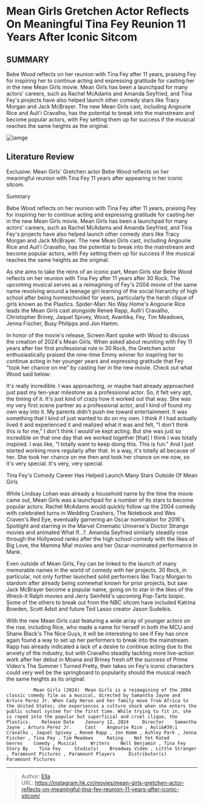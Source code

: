 # Mean Girls Gretchen Actor Reflects On Meaningful Tina Fey Reunion 11 Years After Iconic Sitcom


## SUMMARY 



  Bebe Wood reflects on her reunion with Tina Fey after 11 years, praising Fey for inspiring her to continue acting and expressing gratitude for casting her in the new Mean Girls movie.   Mean Girls has been a launchpad for many actors&#39; careers, such as Rachel McAdams and Amanda Seyfried, and Tina Fey&#39;s projects have also helped launch other comedy stars like Tracy Morgan and Jack McBrayer.   The new Mean Girls cast, including Angourie Rice and Auli&#39;i Cravalho, has the potential to break into the mainstream and become popular actors, with Fey setting them up for success if the musical reaches the same heights as the original.  

![iamge]()

## Literature Review

Exclusive: Mean Girls&#39; Gretchen actor Bebe Wood reflects on her meaningful reunion with Tina Fey 11 years after appearing in her iconic sitcom.


Summary

  Bebe Wood reflects on her reunion with Tina Fey after 11 years, praising Fey for inspiring her to continue acting and expressing gratitude for casting her in the new Mean Girls movie.   Mean Girls has been a launchpad for many actors&#39; careers, such as Rachel McAdams and Amanda Seyfried, and Tina Fey&#39;s projects have also helped launch other comedy stars like Tracy Morgan and Jack McBrayer.   The new Mean Girls cast, including Angourie Rice and Auli&#39;i Cravalho, has the potential to break into the mainstream and become popular actors, with Fey setting them up for success if the musical reaches the same heights as the original.  





As she aims to take the reins of an iconic part, Mean Girls star Bebe Wood reflects on her reunion with Tina Fey after 11 years after 30 Rock. The upcoming musical serves as a reimagining of Fey&#39;s 2004 movie of the same name revolving around a teenage girl learning of the social hierarchy of high school after being homeschooled for years, particularly the harsh clique of girls known as the Plastics. Spider-Man: No Way Home&#39;s Angourie Rice leads the Mean Girls cast alongside Reneé Rapp, Aulli&#39;i Cravalho, Christopher Briney, Jaquel Spivey, Wood, Avantika, Fey, Tim Meadows, Jenna Fischer, Busy Philipps and Jon Hamm.




In honor of the movie&#39;s release, Screen Rant spoke with Wood to discuss the creation of 2024&#39;s Mean Girls. When asked about reuniting with Fey 11 years after her first professional role in 30 Rock, the Gretchen actor enthusiastically praised the nine-time Emmy winner for inspiring her to continue acting in her younger years and expressing gratitude that Fey &#34;took her chance on me&#34; by casting her in the new movie. Check out what Wood said below:


It&#39;s really incredible. I was approaching, or maybe had already approached just past my ten-year milestone as a professional actor. So, it felt very apt, the timing of it. It&#39;s just kind of crazy how it worked out that way. She was my very first scene partner as a professional actor, and I kind of found my own way into it. My parents didn&#39;t push me toward entertainment. It was something that I kind of just wanted to do on my own.
I think if I had actually lived it and experienced it and realized what it was and felt, &#34;I don&#39;t think this is for me,&#34; I don&#39;t think I would&#39;ve kept acting. But she was just so incredible on that one day that we worked together [that] I think I was totally inspired. I was like, &#34;I totally want to keep doing this. This is fun.&#34; And I just started working more regularly after that. In a way, it&#39;s totally all because of her. She took her chance on me then and took her chance on me now, so it&#39;s very special. It&#39;s very, very special.






 Tina Fey&#39;s Comedy Career Has Helped Launch Many Stars Outside Of Mean Girls 
         

While Lindsay Lohan was already a household name by the time the movie came out, Mean Girls was a launchpad for a number of its stars to become popular actors. Rachel McAdams would quickly follow up the 2004 comedy with celebrated turns in Wedding Crashers, The Notebook and Wes Craven&#39;s Red Eye, eventually garnering an Oscar nomination for 2016&#39;s Spotlight and starring in the Marvel Cinematic Universe&#39;s Doctor Strange movies and animated What If...?. Amanda Seyfried similarly steadily rose through the Hollywood ranks after the high school comedy with the likes of Big Love, the Mamma Mia! movies and her Oscar-nominated performance in Mank.

Even outside of Mean Girls, Fey can be linked to the launch of many memorable names in the world of comedy with her projects. 30 Rock, in particular, not only further launched solid performers like Tracy Morgan to stardom after already being somewhat known for prior projects, but saw Jack McBrayer become a popular name, going on to star in the likes of the Wreck-It Ralph movies and Jerry Seinfeld&#39;s upcoming Pop-Tarts biopic. Some of the others to break out from the NBC sitcom have included Katrina Bowden, Scott Adsit and future Ted Lasso creator Jason Sudeikis.




With the new Mean Girls cast featuring a wide array of younger actors on the rise, including Rice, who made a name for herself in both the MCU and Shane Black&#39;s The Nice Guys, it will be interesting to see if Fey has once again found a way to set up her performers to break into the mainstream. Rapp has already indicated a lack of a desire to continue acting due to the anxiety of the industry, but with Cravalho steadily tackling more live-action work after her debut in Moana and Briney fresh off the success of Prime Video&#39;s The Summer I Turned Pretty, their takes on Fey&#39;s iconic characters could very well be the springboard to popularity should the musical reach the same heights as its original.

              Mean Girls (2024)  Mean Girls is a reimagining of the 2004 classic comedy film as a musical, directed by Samantha Jayne and Arturo Perez Jr. When Cady Heron and her family move from Africa to the United States; she experiences a culture shock when she enters the public school system for the first time. While trying to fit in, she is roped into the popular but superficial and cruel clique, the Plastics.    Release Date    January 12, 2024     Director    Samantha Jayne , Arturo Perez Jr.     Cast    Angourie Rice , Auli&#39;i Cravalho , Jaquel Spivey , Reneé Rapp , Jon Hamm , Ashley Park , Jenna Fischer , Tina Fey , Tim Meadows     Rating    Not Yet Rated     Genres    Comedy , Musical     Writers    Nell Benjamin , Tina Fey     Story By    Tina Fey     Studio(s)    Broadway Video , Little Stranger , Paramount Pictures , Paramount Players     Distributor(s)    Paramount Pictures      


---

> Author: [Ella](https://instagram.hk.cn/)  
> URL: https://instagram.hk.cn/movies/mean-girls-gretchen-actor-reflects-on-meaningful-tina-fey-reunion-11-years-after-iconic-sitcom/  

